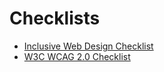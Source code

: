 # Checklists

* [Inclusive Web Design Checklist](https://github.com/Heydon/inclusive-design-checklist)
* [W3C WCAG 2.0 Checklist](https://www.w3.org/TR/2005/WD-WCAG20-20050630/checklist)
